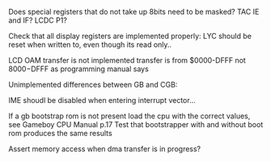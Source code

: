 Does special registers that do not take up 8bits need to be masked?
TAC
IE and IF?
LCDC
P1?

Check that all display registers are implemented properly:
LYC should be reset when written to, even though its read only..

LCD OAM transfer is not implemented
transfer is from $0000-DFFF not $8000-$DFFF as programming manual says

Unimplemented differences between GB and CGB:

IME shoudl be disabled when entering interrupt vector...

If a gb bootstrap rom is not present load the cpu with the correct values,
  see Gameboy CPU Manual p.17
  Test that bootstrapper with and without boot rom produces the same results

Assert memory access when dma transfer is in progress?
